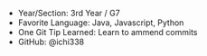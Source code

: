 - Year/Section: 3rd Year / G7
- Favorite Language: Java, Javascript, Python
- One Git Tip Learned: Learn to ammend commits
- GitHub: @ichi338
